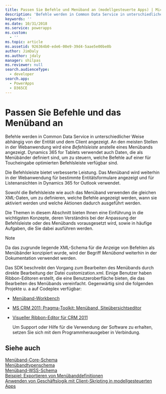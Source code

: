 ```yaml
---
title: Passen Sie Befehle und Menüband an (modellgesteuerte Apps) | Microsoft Docs
description: 'Befehle werden in Common Data Service in unterschiedlicher Weise abhängig von der Entität und dem Client angezeigt. An den meisten Stellen in der Webanwendung wird eine Befehlsleiste anstelle eines Menübands angezeigt. Dynamics 365 for tablets verwendet auch Daten, die als Menübänder definiert sind, um zu steuern, welche Befehle auf einer für Toucheingabe optimierten Befehlsleiste verfügbar sind.'
keywords: ''
ms.date: 10/31/2018
ms.service: powerapps
ms.custom:
  - ''
ms.topic: article
ms.assetid: 926364b0-ede6-00e9-39d4-5aae5e00be0b
author: JimDaly
ms.author: jdaly
manager: shilpas
ms.reviewer: null
search.audienceType:
  - developer
search.app:
  - PowerApps
  - D365CE
---
```


# <a name="customize-commands-and-the-ribbon"></a>Passen Sie Befehle und das Menüband an

<!-- https://docs.microsoft.com/dynamics365/customer-engagement/developer/customize-dev/customize-commands-ribbon -->

 Befehle werden in Common Data Service in unterschiedlicher Weise abhängig von der Entität und dem Client angezeigt. An den meisten Stellen in der Webanwendung wird eine *Befehlsleiste* anstelle eines Menübands angezeigt. Dynamics 365 for Tablets verwendet auch Daten, die als Menübänder definiert sind, um zu steuern, welche Befehle auf einer für Toucheingabe optimierten Befehlsleiste verfügbar sind.  
  
 Die Befehlsleiste bietet verbesserte Leistung. Das Menüband wird weiterhin in der Webanwendung für bestimmte Entitätsformulare angezeigt und für Listenansichten in Dynamics 365 for Outlook verwendet.  
  
 Sowohl die Befehlsleiste wie auch das Menüband verwenden die gleichen XML-Daten, um zu definieren, welche Befehle angezeigt werden, wann sie aktiviert werden und welche Aktionen dadurch ausgeführt werden.  
  
 Die Themen in diesem Abschnitt bieten Ihnen eine Einführung in die wichtigsten Konzepte, deren Verständnis bei der Anpassung der Befehlsleiste oder des Menübands vorausgesetzt wird, sowie in häufige Aufgaben, die Sie dabei ausführen werden.  
  
> [!NOTE]
>  Da das zugrunde liegende XML-Schema für die Anzeige von Befehlen als Menübänder konzipiert wurde, wird der Begriff *Menüband* weiterhin in der Dokumentation verwendet werden.  
  
 Das SDK beschreibt den Vorgang zum Bearbeiten des Menübands durch direkte Bearbeitung der Datei customization.xml. Einige Benutzer haben Ribbon-Editoren erstellt, die eine Benutzeroberfläche bieten, die das Bearbeiten des Menübands vereinfacht. Gegenwärtig sind die folgenden Projekte u. a auf Codeplex verfügbar:  
  
- [Menüband-Workbench](http://www.develop1.net/public/rwb/ribbonworkbench.aspx)  
  
- [MS CRM 2011: Pragma-Toolkit: Menüband, Siteübersichtseditor](http://pragmatoolkit.codeplex.com/)  
  
- [Visueller Ribbon-Editor für CRM 2011](http://crmvisualribbonedit.codeplex.com/)  
  
  Um Support oder Hilfe für die Verwendung der Software zu erhalten, setzen Sie sich mit dem Programmherausgeber in Verbindung.  
  
  
## <a name="see-also"></a>Siehe auch  

 [Menüband-Core-Schema](ribbon-core-schema.md)  
 [Menübandtypenschema](ribbon-types-schema.md)  
 [Menüband-WSS-Schema](ribbon-wss-schema.md)<br/> 
 [Beispiel: Exportieren von Menübanddefinitionen](sample-export-ribbon-definitions.md)<br/> 
 [Anwenden von Geschäftslogik mit Client-Skripting in modellgesteuerten Apps](client-scripting.md)

